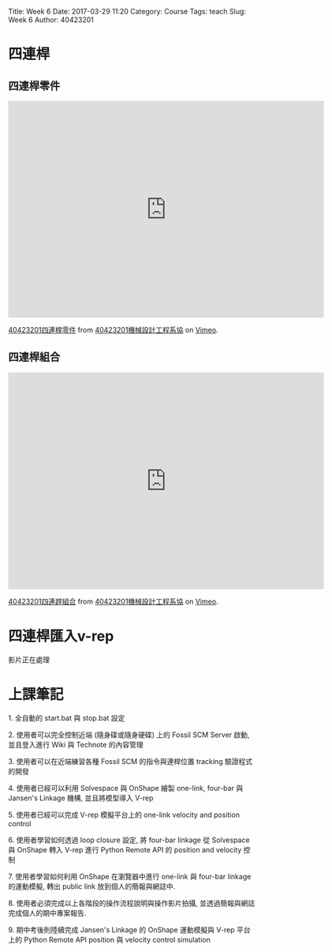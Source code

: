 Title: Week 6 
Date: 2017-03-29 11:20
Category: Course
Tags: teach
Slug: Week 6
Author: 40423201

<!-- PELICAN_END_SUMMARY -->

<h1>四連桿</h1>

<h2>四連桿零件</h2>

<iframe src="https://player.vimeo.com/video/211594708" width="640" height="439" frameborder="0" webkitallowfullscreen mozallowfullscreen allowfullscreen></iframe>
<p><a href="https://vimeo.com/211594708">40423201四連桿零件</a> from <a href="https://vimeo.com/user45597735">40423201機械設計工程系協</a> on <a href="https://vimeo.com">Vimeo</a>.</p>

<h2>四連桿組合</h2>

<iframe src="https://player.vimeo.com/video/211594891" width="640" height="439" frameborder="0" webkitallowfullscreen mozallowfullscreen allowfullscreen></iframe>
<p><a href="https://vimeo.com/211594891">40423201四連趕組合</a> from <a href="https://vimeo.com/user45597735">40423201機械設計工程系協</a> on <a href="https://vimeo.com">Vimeo</a>.</p>

<h1>四連桿匯入v-rep</h1>

影片正在處理

<h1>上課筆記</h1>

<p>1. 全自動的 start.bat 與 stop.bat 設定</p>
<p>2. 使用者可以完全控制近端 (隨身碟或隨身硬碟) 上的 Fossil SCM Server 啟動, 並且登入進行 Wiki 與 Technote 的內容管理</p>
<p>3. 使用者可以在近端練習各種 Fossil SCM 的指令與連桿位置 tracking 驗證程式的開發</p>
<p>4. 使用者已經可以利用 Solvespace 與 OnShape 繪製 one-link, four-bar 與 Jansen's Linkage 機構, 並且將模型導入 V-rep</p>
<p>5. 使用者已經可以完成 V-rep 模擬平台上的 one-link velocity and position control</p>
<p>6. 使用者學習如何透過 loop closure 設定, 將 four-bar linkage 從 Solvespace 與 OnShape 轉入 V-rep 進行 Python Remote API 的 position and velocity 控制</p>
<p>7. 使用者學習如何利用 OnShape 在瀏覽器中進行 one-link 與 four-bar linkage 的運動模擬, 轉出 public link 放到個人的簡報與網誌中.</p>
<p>8. 使用者必須完成以上各階段的操作流程說明與操作影片拍攝, 並透過簡報與網誌完成個人的期中專案報告.</p>
<p>9. 期中考後則陸續完成 Jansen's Linkage 的 OnShape 運動模擬與 V-rep 平台上的 Python Remote API position 與 velocity control simulation</p>


